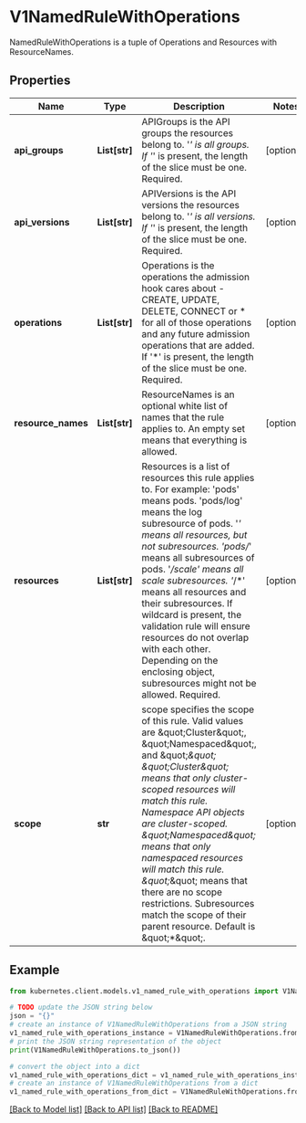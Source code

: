 # V1NamedRuleWithOperations

NamedRuleWithOperations is a tuple of Operations and Resources with ResourceNames.

## Properties

Name | Type | Description | Notes
------------ | ------------- | ------------- | -------------
**api_groups** | **List[str]** | APIGroups is the API groups the resources belong to. &#39;*&#39; is all groups. If &#39;*&#39; is present, the length of the slice must be one. Required. | [optional] 
**api_versions** | **List[str]** | APIVersions is the API versions the resources belong to. &#39;*&#39; is all versions. If &#39;*&#39; is present, the length of the slice must be one. Required. | [optional] 
**operations** | **List[str]** | Operations is the operations the admission hook cares about - CREATE, UPDATE, DELETE, CONNECT or * for all of those operations and any future admission operations that are added. If &#39;*&#39; is present, the length of the slice must be one. Required. | [optional] 
**resource_names** | **List[str]** | ResourceNames is an optional white list of names that the rule applies to.  An empty set means that everything is allowed. | [optional] 
**resources** | **List[str]** | Resources is a list of resources this rule applies to.  For example: &#39;pods&#39; means pods. &#39;pods/log&#39; means the log subresource of pods. &#39;*&#39; means all resources, but not subresources. &#39;pods/*&#39; means all subresources of pods. &#39;*/scale&#39; means all scale subresources. &#39;*/*&#39; means all resources and their subresources.  If wildcard is present, the validation rule will ensure resources do not overlap with each other.  Depending on the enclosing object, subresources might not be allowed. Required. | [optional] 
**scope** | **str** | scope specifies the scope of this rule. Valid values are \&quot;Cluster\&quot;, \&quot;Namespaced\&quot;, and \&quot;*\&quot; \&quot;Cluster\&quot; means that only cluster-scoped resources will match this rule. Namespace API objects are cluster-scoped. \&quot;Namespaced\&quot; means that only namespaced resources will match this rule. \&quot;*\&quot; means that there are no scope restrictions. Subresources match the scope of their parent resource. Default is \&quot;*\&quot;. | [optional] 

## Example

```python
from kubernetes.client.models.v1_named_rule_with_operations import V1NamedRuleWithOperations

# TODO update the JSON string below
json = "{}"
# create an instance of V1NamedRuleWithOperations from a JSON string
v1_named_rule_with_operations_instance = V1NamedRuleWithOperations.from_json(json)
# print the JSON string representation of the object
print(V1NamedRuleWithOperations.to_json())

# convert the object into a dict
v1_named_rule_with_operations_dict = v1_named_rule_with_operations_instance.to_dict()
# create an instance of V1NamedRuleWithOperations from a dict
v1_named_rule_with_operations_from_dict = V1NamedRuleWithOperations.from_dict(v1_named_rule_with_operations_dict)
```
[[Back to Model list]](../README.md#documentation-for-models) [[Back to API list]](../README.md#documentation-for-api-endpoints) [[Back to README]](../README.md)


